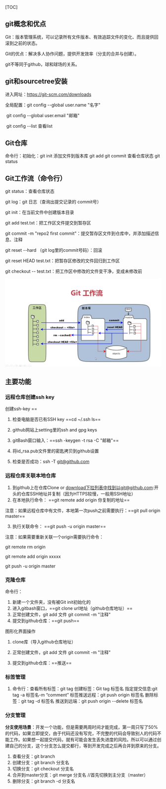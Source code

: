 [TOC]

## git概念和优点

Git：版本管理系统，可以记录所有文件版本、有效追踪文件的变化、而且提供回滚到之前的状态。

Git的优点：解决多人协作问题，提供开发效率（分支的合并与创建）。

git不等同于github，球和球场的关系。



## git和sourcetree安装

进入网址：https://git-scm.com/downloads

全局配置：git config --global user.name "名字"

​					git config --global user.email "邮箱"

​					git config --list  查看list



## Git仓库

命令行：初始化：git init   添加文件到版本库  git add    git commit    查看仓库状态    git status



## Git工作流（命令行）

git status：查看仓库状态

git log：git 日志（查询出提交记录的 commit号）

git init：在当前文件中创建版本目录

git add test.txt：把工作区文件提交到暂存区

git commit -m "repo2 first commit"：提交暂存区文件到仓库中，并添加描述信息、注释

git reset --hard （git log里的commit号码）：回滚

git reset HEAD test.txt：把暂存区修改的文件回归到工作区

git checkout -- test.txt：把工作区中修改的文件变干净，变成未修改前

![](图片\5dccbba500011f7412800720.jpg)



## 主要功能

### 远程仓库创建ssh key

创建ssh-key  ==  

1.  检查电脑是否已有SSH key     ==cd ~/.ssh   ls==

2.  github网站上setting里的ssh and gpg keys

3.  gitBash窗口输入：==ssh -keygen -t rsa -C "邮箱"==

4.  将id_rsa.pub文件里的密匙拷贝到github设置

5.  检查是否成功：ssh -T git@github.com

    

### 远程仓库关联本地仓库

1. 到github上在仓库Clone or download下拉列表中找到以git@github.com:开头的仓库SSH地址并复制（因为HTTPS较慢，一般用SSH地址）
2. 在本地执行命令：
==git remote add origin 你复制的地址==

注意：如果远程仓库中有文件，本地第一次push之前需要执行：==git pull origin master==

3. 执行关联命令：
==git push -u origin master==

注意：如果需要重新关联一个origin需要执行命令：

git remote rm origin

git remote add origin xxxxx

git push -u origin master




### 克隆仓库

命令行：

1.  新建一个文件夹，没有被Git init初始化的
2.  进入gitbash窗口，==git clone  url地址（github仓库地址）==
3.  正常创建文件，git add 文件  git commit -m "注释"
4.  提交到github仓库：==git push==

图形化界面操作

1.  clone库（导入github仓库地址）

2.  正常创建文件，git add 文件  git commit -m "注释"

3.  提交到github仓库：==推送==

    

### 标签管理

1.  命令行：查看所有标签：git tag    创建标签：Git tag 标签名  指定提交信息:git tag -a 标签名-m “comment”      标签推送远程：git push origin 标签名   删除标签：git tag -d 标签名 推送到远端：git push origin --delete 标签名



### 分支管理

**分支使用场景**：开发一个功能，但是需要两周时间才能完成，第一周只写了50%的代码，如果立即提交，由于代码还没有写完，不完整的代码会导致别人的代码不能工作。如果想一起提交代码，就有可能会发生丢失进度的风险。所以可以通过创建自己的分支，这个分支怎么提交都行，等到开发完成之后再合并到原来的分支。

1.  查看分支：git branch
2.  创建分支：git branch 分支名
3.  切换分支：git checkout 分支名
4.  合并到master分支：git merge 分支名  //首先切换到主分支（master）
5.  删除分支：git branch -d 分支名



